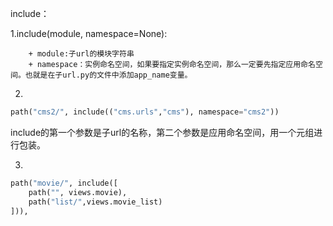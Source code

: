 include：

1.include(module, namespace=None):	

		+ module:子url的模块字符串
		+ namespace：实例命名空间，如果要指定实例命名空间，那么一定要先指定应用命名空间。也就是在子url.py的文件中添加app_name变量。

2.

```python
path("cms2/", include(("cms.urls","cms"), namespace="cms2")) 
```

include的第一个参数是子url的名称，第二个参数是应用命名空间，用一个元组进行包装。



3.

```python
path("movie/", include([
    path("", views.movie),
    path("list/",views.movie_list)
])),
```

